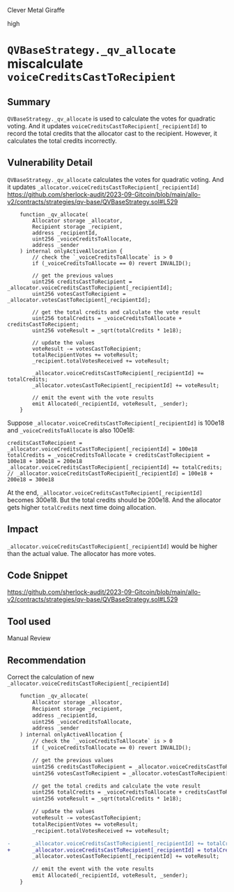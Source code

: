 Clever Metal Giraffe

high

# `QVBaseStrategy._qv_allocate` miscalculate `voiceCreditsCastToRecipient`
## Summary

`QVBaseStrategy._qv_allocate` is used to calculate the votes for quadratic voting. And it updates `voiceCreditsCastToRecipient[_recipientId]` to record the total credits that the allocator cast to the recipient. However, it calculates the total credits incorrectly.

## Vulnerability Detail

`QVBaseStrategy._qv_allocate` calculates the votes for quadratic voting. And it updates `_allocator.voiceCreditsCastToRecipient[_recipientId]`
https://github.com/sherlock-audit/2023-09-Gitcoin/blob/main/allo-v2/contracts/strategies/qv-base/QVBaseStrategy.sol#L529
```solidity
    function _qv_allocate(
        Allocator storage _allocator,
        Recipient storage _recipient,
        address _recipientId,
        uint256 _voiceCreditsToAllocate,
        address _sender
    ) internal onlyActiveAllocation {
        // check the `_voiceCreditsToAllocate` is > 0
        if (_voiceCreditsToAllocate == 0) revert INVALID();

        // get the previous values
        uint256 creditsCastToRecipient = _allocator.voiceCreditsCastToRecipient[_recipientId];
        uint256 votesCastToRecipient = _allocator.votesCastToRecipient[_recipientId];

        // get the total credits and calculate the vote result
        uint256 totalCredits = _voiceCreditsToAllocate + creditsCastToRecipient;
        uint256 voteResult = _sqrt(totalCredits * 1e18);

        // update the values
        voteResult -= votesCastToRecipient;
        totalRecipientVotes += voteResult;
        _recipient.totalVotesReceived += voteResult;

        _allocator.voiceCreditsCastToRecipient[_recipientId] += totalCredits;
        _allocator.votesCastToRecipient[_recipientId] += voteResult;

        // emit the event with the vote results
        emit Allocated(_recipientId, voteResult, _sender);
    }
```

Suppose `_allocator.voiceCreditsCastToRecipient[_recipientId]` is 100e18 and `_voiceCreditsToAllocate` is also 100e18:
```solidity
creditsCastToRecipient = _allocator.voiceCreditsCastToRecipient[_recipientId] = 100e18
totalCredits = _voiceCreditsToAllocate + creditsCastToRecipient = 100e18 + 100e18 = 200e18
_allocator.voiceCreditsCastToRecipient[_recipientId] += totalCredits; // _allocator.voiceCreditsCastToRecipient[_recipientId] = 100e18 + 200e18 = 300e18
```

At the end, `_allocator.voiceCreditsCastToRecipient[_recipientId]` becomes 300e18. But the total credits should be 200e18. And the allocator gets higher `totalCredits` next time doing allocation.

## Impact

`_allocator.voiceCreditsCastToRecipient[_recipientId]` would be higher than the actual value. The allocator has more votes. 


## Code Snippet

https://github.com/sherlock-audit/2023-09-Gitcoin/blob/main/allo-v2/contracts/strategies/qv-base/QVBaseStrategy.sol#L529

## Tool used

Manual Review

## Recommendation

Correct the calculation of new `_allocator.voiceCreditsCastToRecipient[_recipientId]`
```diff
    function _qv_allocate(
        Allocator storage _allocator,
        Recipient storage _recipient,
        address _recipientId,
        uint256 _voiceCreditsToAllocate,
        address _sender
    ) internal onlyActiveAllocation {
        // check the `_voiceCreditsToAllocate` is > 0
        if (_voiceCreditsToAllocate == 0) revert INVALID();

        // get the previous values
        uint256 creditsCastToRecipient = _allocator.voiceCreditsCastToRecipient[_recipientId];
        uint256 votesCastToRecipient = _allocator.votesCastToRecipient[_recipientId];

        // get the total credits and calculate the vote result
        uint256 totalCredits = _voiceCreditsToAllocate + creditsCastToRecipient;
        uint256 voteResult = _sqrt(totalCredits * 1e18);

        // update the values
        voteResult -= votesCastToRecipient;
        totalRecipientVotes += voteResult;
        _recipient.totalVotesReceived += voteResult;

-       _allocator.voiceCreditsCastToRecipient[_recipientId] += totalCredits;
+       _allocator.voiceCreditsCastToRecipient[_recipientId] = totalCredits;
        _allocator.votesCastToRecipient[_recipientId] += voteResult;

        // emit the event with the vote results
        emit Allocated(_recipientId, voteResult, _sender);
    }
```
